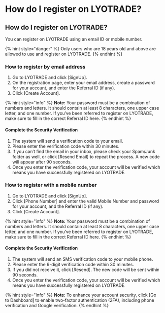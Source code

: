 # How do I register on LYOTRADE?

## How do I register on LYOTRADE?

You can register on LYOTRADE using an email ID or mobile number.&#x20;

{% hint style="danger" %}
Only users who are 18 years old and above are allowed to use and register on LYOTRADE.&#x20;
{% endhint %}

### **How to register by email address**

1. Go to LYOTRADE and click \[SignUp].&#x20;
2. On the registration page, enter your email address, create a password for your account, and enter the Referral ID (if any).&#x20;
3. Click \[Create Account].&#x20;

{% hint style="info" %}
**Note:** Your password must be a combination of numbers and letters. It should contain at least 8 characters, one upper case letter, and one number. If you’ve been referred to register on LYOTRADE, make sure to fill in the correct Referral ID here.&#x20;
{% endhint %}

#### **Complete the Security Verification**

1. The system will send a verification code to your email.&#x20;
2. Please enter the verification code within 30 minutes.&#x20;
3. If you can’t find the email in your inbox, please check your Spam/Junk folder as well, or click \[Resend Email] to repeat the process. A new code will appear after 90 seconds.&#x20;
4. Once you enter the verification code, your account will be verified which means you have successfully registered on LYOTRADE.

### **How to register with a mobile number**

1. Go to LYOTRADE and click \[SignUp].&#x20;
2. Click \[Phone Number] and enter the valid Mobile Number and password for your account, and the Referral ID (if any).&#x20;
3. Click \[Create Account].&#x20;

{% hint style="info" %}
**Note:** Your password must be a combination of numbers and letters. It should contain at least 8 characters, one upper case letter, and one number. If you’ve been referred to register on LYOTRADE, make sure to fill in the correct Referral ID here.&#x20;
{% endhint %}

#### **Complete the Security Verification**&#x20;

1. The system will send an SMS verification code to your mobile phone.&#x20;
2. Please enter the 6-digit verification code within 30 minutes.&#x20;
3. If you did not receive it, click \[Resend]. The new code will be sent within 90 seconds.&#x20;
4. Once you enter the verification code, your account will be verified which means you have successfully registered on LYOTRADE.&#x20;

{% hint style="info" %}
**Note:** To enhance your account security, click \[Go to Dashboard] to enable two-factor authentication (2FA), including phone verification and Google verification.
{% endhint %}
